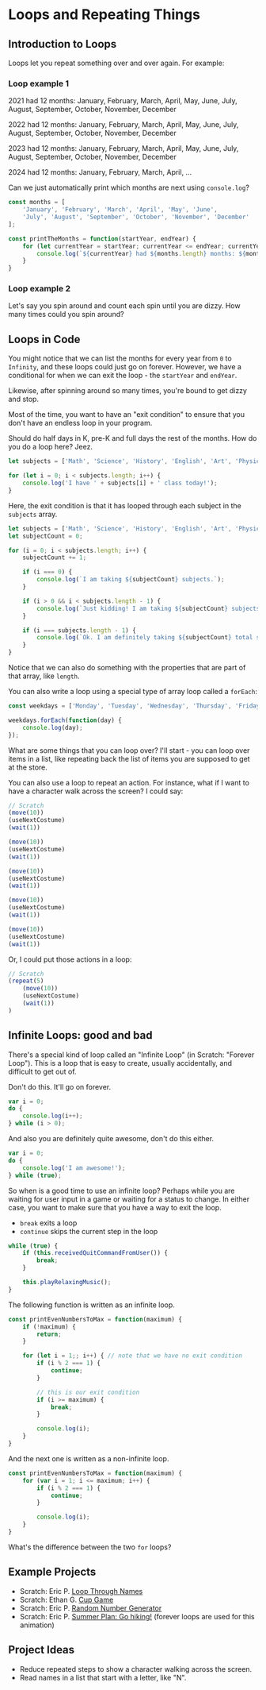 # Loops and Repeating Things

## Introduction to Loops

Loops let you repeat something over and over again. For example:

### Loop example 1

2021 had 12 months: January, February, March, April, May, June, July, August, September, October, November, December

2022 had 12 months: January, February, March, April, May, June, July, August, September, October, November, December

2023 had 12 months: January, February, March, April, May, June, July, August, September, October, November, December

2024 had 12 months: January, February, March, April, ...

Can we just automatically print which months are next using `console.log`?

```js
const months = [
    'January', 'February', 'March', 'April', 'May', 'June', 
    'July', 'August', 'September', 'October', 'November', 'December'
];

const printTheMonths = function(startYear, endYear) {
    for (let currentYear = startYear; currentYear <= endYear; currentYear++) {
        console.log(`${currentYear} had ${months.length} months: ${months.join(', ')}`);
    }
}
```

### Loop example 2

Let's say you spin around and count each spin until you are dizzy. How many times could you spin around?

## Loops in Code

You might notice that we can list the months for every year from `0` to `Infinity`, and these loops could just go on forever. However, we have a conditional for when we can exit the loop - the `startYear` and `endYear`.

Likewise, after spinning around so many times, you're bound to get dizzy and stop.

Most of the time, you want to have an "exit condition" to ensure that you don't have an endless loop in your program.

Should do half days in K, pre-K and full days the rest of the months.
How do you do a loop here? Jeez.

```js
let subjects = ['Math', 'Science', 'History', 'English', 'Art', 'Physical Education'];

for (let i = 0; i < subjects.length; i++) {
    console.log('I have ' + subjects[i] + ' class today!');
}
```

Here, the exit condition is that it has looped through each subject in the `subjects` array.

```javascript
let subjects = ['Math', 'Science', 'History', 'English', 'Art', 'Physical Education'];
let subjectCount = 0;

for (i = 0; i < subjects.length; i++) {
    subjectCount += 1;

    if (i === 0) {
        console.log(`I am taking ${subjectCount} subjects.`);
    }

    if (i > 0 && i < subjects.length - 1) {
        console.log(`Just kidding! I am taking ${subjectCount} subjects.`);
    }

    if (i === subjects.length - 1) {
        console.log(`Ok. I am definitely taking ${subjectCount} total subjects.`);
    }
}
```

Notice that we can also do something with the properties that are part of that array, like `length`.

You can also write a loop using a special type of array loop called a `forEach`:

```javascript
const weekdays = ['Monday', 'Tuesday', 'Wednesday', 'Thursday', 'Friday'];

weekdays.forEach(function(day) {
    console.log(day);
});
```

What are some things that you can loop over? I'll start - you can loop over items in a list, like repeating back the list of items you are supposed to get at the store.

You can also use a loop to repeat an action. For instance, what if I want to have a character walk across the screen? I could say:

```javascript
// Scratch
(move(10))
(useNextCostume)
(wait(1))

(move(10))
(useNextCostume)
(wait(1))

(move(10))
(useNextCostume)
(wait(1))

(move(10))
(useNextCostume)
(wait(1))

(move(10))
(useNextCostume)
(wait(1))
```

Or, I could put those actions in a loop:

```javascript
// Scratch
(repeat(5)
    (move(10))
    (useNextCostume)
    (wait(1))
)
```

## Infinite Loops: good and bad

There's a special kind of loop called an "Infinite Loop" (in Scratch: "Forever Loop"). This is a loop that is easy to create, usually accidentally, and difficult to get out of.

Don't do this. It'll go on forever.

```javascript
var i = 0;
do {
    console.log(i++);
} while (i > 0);
```

And also you are definitely quite awesome, don't do this either.

```javascript
var i = 0;
do {
    console.log('I am awesome!');
} while (true);
```

So when is a good time to use an infinite loop? Perhaps while you are waiting for user input in a game or waiting for a status to change. In either case, you want to make sure that you have a way to exit the loop.

- `break` exits a loop
- `continue` skips the current step in the loop

```javascript
while (true) {
    if (this.receivedQuitCommandFromUser()) {
        break;
    }

    this.playRelaxingMusic();
}
```

The following function is written as an infinite loop.

```javascript
const printEvenNumbersToMax = function(maximum) {
    if (!maximum) {
        return;
    }

    for (let i = 1;; i++) { // note that we have no exit condition
        if (i % 2 === 1) {
            continue;
        }

        // this is our exit condition
        if (i >= maximum) {
            break;
        }

        console.log(i);
    }
}
```

And the next one is written as a non-infinite loop.

```javascript
const printEvenNumbersToMax = function(maximum) {
    for (var i = 1; i <= maximum; i++) {
        if (i % 2 === 1) {
            continue;
        }

        console.log(i);
    }
}
```

What's the difference between the two `for` loops?

## Example Projects

* Scratch: Eric P. [Loop Through Names](https://scratch.mit.edu/projects/216162307)
* Scratch: Ethan G. [Cup Game](https://scratch.mit.edu/projects/149735896/)
* Scratch: Eric P. [Random Number Generator](https://scratch.mit.edu/projects/219375454)
* Scratch: Eric P. [Summer Plan: Go hiking!](https://scratch.mit.edu/projects/115901669) (forever loops are used for this animation)

## Project Ideas

* Reduce repeated steps to show a character walking across the screen.
* Read names in a list that start with a letter, like "N".
